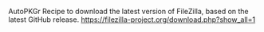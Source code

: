 AutoPKGr Recipe to download the latest version of FileZilla, based on the latest GitHub release.
https://filezilla-project.org/download.php?show_all=1